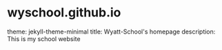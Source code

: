 # wyschool.github.io
theme: jekyll-theme-minimal
title: Wyatt-School's homepage
description: This is my school website
